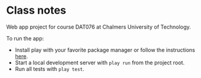 Class notes
===

Web app project for course DAT076 at Chalmers University of Technology.

To run the app:

* Install play with your favorite package manager or follow the instructions [here](http://www.playframework.com/documentation/2.1.x/Installing).
* Start a local development server with `play run` from the project root.
* Run all tests with `play test`.